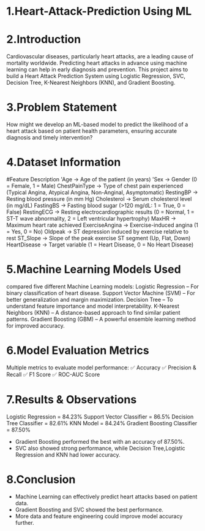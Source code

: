 # 1.Heart-Attack-Prediction Using ML

#  2.Introduction
Cardiovascular diseases, particularly heart attacks, are a leading cause of mortality worldwide. Predicting heart attacks in advance using machine learning can help in early diagnosis and prevention. This project aims to build a Heart Attack Prediction System using Logistic Regression, SVC, Decision Tree, K-Nearest Neighbors (KNN), and Gradient Boosting.

# 3.Problem Statement
How might we develop an ML-based model to predict the likelihood of a heart attack based on patient health parameters, ensuring accurate diagnosis and timely intervention?

# 4.Dataset Information 
#Feature Description
'Age -> Age of the patient (in years)
'Sex	-> Gender (0 = Female, 1 = Male)
ChestPainType	-> Type of chest pain experienced (Typical Angina, Atypical Angina, Non-Anginal, Asymptomatic)
RestingBP	-> Resting blood pressure (in mm Hg)
Cholesterol	-> Serum cholesterol level (in mg/dL)
FastingBS	-> Fasting blood sugar (>120 mg/dL: 1 = True, 0 = False)
RestingECG ->	Resting electrocardiographic results (0 = Normal, 1 = ST-T wave abnormality, 2 = Left ventricular hypertrophy)
MaxHR	-> Maximum heart rate achieved
ExerciseAngina -> Exercise-induced angina (1 = Yes, 0 = No)
Oldpeak	-> ST depression induced by exercise relative to rest
ST_Slope ->	Slope of the peak exercise ST segment (Up, Flat, Down)
HeartDisease -> Target variable (1 = Heart Disease, 0 = No Heart Disease)

# 5.Machine Learning Models Used
compared five different Machine Learning models:
Logistic Regression – For binary classification of heart disease.
Support Vector Machine (SVM) – For better generalization and margin maximization.
Decision Tree – To understand feature importance and model interpretability.
K-Nearest Neighbors (KNN) – A distance-based approach to find similar patient patterns.
Gradient Boosting (GBM) – A powerful ensemble learning method for improved accuracy.

# 6.Model Evaluation Metrics
Multiple metrics to evaluate model performance:
✅ Accuracy
✅ Precision & Recall
✅ F1 Score
✅ ROC-AUC Score

# 7.Results & Observations
Logistic Regression = 84.23%
Support Vector Classifier = 86.5%
Decision Tree Classifier = 82.61%
KNN Model = 84.24%
Gradient Boosting Classifier = 87.50%

- Gradient Boosting performed the best with an accuracy of 87.50%.
- SVC also showed strong performance, while Decision Tree,Logistic Regression and KNN had lower accuracy.

# 8.Conclusion

- Machine Learning can effectively predict heart attacks based on patient data.
- Gradient Boosting and SVC showed the best performance.
- More data and feature engineering could improve model accuracy further.
